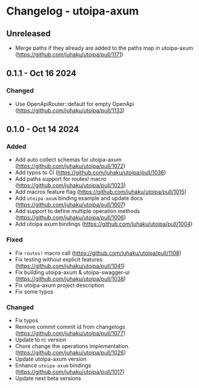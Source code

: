 # Changelog - utoipa-axum

## Unreleased

* Merge paths if they already are added to the paths map in utoipa-axum (https://github.com/juhaku/utoipa/pull/1171)

## 0.1.1 - Oct 16 2024

### Changed

* Use OpenApiRouter::default for empty OpenApi (https://github.com/juhaku/utoipa/pull/1133)

## 0.1.0 - Oct 14 2024

### Added

* Add auto collect schemas for utoipa-axum (https://github.com/juhaku/utoipa/pull/1072)
* Add typos to CI (https://github.com/juhaku/utoipa/pull/1036)
* Add paths support for routes! macro (https://github.com/juhaku/utoipa/pull/1023)
* Add macros feature flag (https://github.com/juhaku/utoipa/pull/1015)
* Add `utoipa-axum` binding example and update docs (https://github.com/juhaku/utoipa/pull/1007)
* Add support to define multiple operation methods (https://github.com/juhaku/utoipa/pull/1006)
* Add utoipa axum bindings (https://github.com/juhaku/utoipa/pull/1004)

### Fixed

* Fix `routes!` macro call (https://github.com/juhaku/utoipa/pull/1108)
* Fix testing without explicit features (https://github.com/juhaku/utoipa/pull/1041)
* Fix building utoipa-axum & utoipa-swagger-ui (https://github.com/juhaku/utoipa/pull/1038)
* Fix utoipa-axum project description
* Fix some typos

### Changed

* Fix typos
* Remove commit commit id from changelogs (https://github.com/juhaku/utoipa/pull/1077)
* Update to rc version
* Chore change the operations implementation. (https://github.com/juhaku/utoipa/pull/1026)
* Update utoipa-axum version
* Enhance `utoipa-axum` bindings (https://github.com/juhaku/utoipa/pull/1017)
* Update next beta versions

